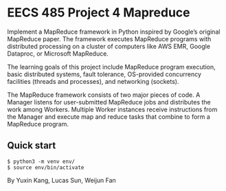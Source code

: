 EECS 485 Project 4 Mapreduce
===========================


Implement a MapReduce framework in Python inspired by Google’s original MapReduce paper. The framework executes MapReduce programs with distributed processing on a cluster of computers like AWS EMR, Google Dataproc, or Microsoft MapReduce.

The learning goals of this project include MapReduce program execution, basic distributed systems, fault tolerance, OS-provided concurrency facilities (threads and processes), and networking (sockets).

The MapReduce framework consists of two major pieces of code. A Manager listens for user-submitted MapReduce jobs and distributes the work among Workers. Multiple Worker instances receive instructions from the Manager and execute map and reduce tasks that combine to form a MapReduce program.

## Quick start
```console
$ python3 -m venv env/
$ source env/bin/activate
```

By Yuxin Kang, Lucas Sun, Weijun Fan
